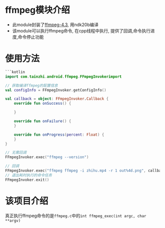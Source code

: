 # ffmpeg模块介绍

- 此module封装了[ffmpeg-4.3](http://ffmpeg.org/download.html#release_4.3), 用ndk20b编译
- 该module可以执行ffmpeg命令, 在cpp线程中执行, 提供了回调,命令执行进度,命令停止功能

# 使用方法

```kotlin
```kotlin
import com.tainzhi.android.ffmpeg.FFmpegInvokerimport 

// 获取编译ffmpeg的配置信息
val configInfo = FFmpegInvoker.getConfigInfo()

val callback = object: FFmpegInvoker.Callback {
    override fun onSuccess() {

    }

    override fun onFailure() {
    }

    override fun onProgress(percent: Float) {
    }
}

// 无需回调
FFmpegInvoker.exec("ffmpeg --version")

// 回调
FFmpegInvoker.exec("ffmpeg ffmpeg -i zhihu.mp4 -r 1 out%4d.png", callback)
// 退出耗时执行的命令任务
FFmpegInvoker.exit()
```

# 该项目介绍
真正执行ffmpeg命令的是`ffmpeg.c`中的`int ffmpeg_exec(int argc, char **argv)`
